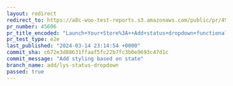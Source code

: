 ```yaml
---
layout: redirect
redirect_to: https://a8c-woo-test-reports.s3.amazonaws.com/public/pr/45606/e2e/index.html
pr_number: 45606
pr_title_encoded: "Launch+Your+Store%3A++Add+status+dropdown+functionality"
pr_test_type: e2e
last_published: "2024-03-14 23:14:54 +0000"
commit_sha: c672e3d88631ffaaf5fc22b7fc3b0e9693c47d1c
commit_message: "Add styling based on state"
branch_name: add/lys-status-dropdown
passed: true
---
```

